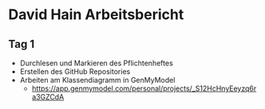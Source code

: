 
# David Hain Arbeitsbericht

## Tag 1

* Durchlesen und Markieren des Pflichtenheftes
* Erstellen des GitHub Repositories
* Arbeiten am Klassendiagramm in GenMyModel
  * https://app.genmymodel.com/personal/projects/_S12HcHnyEeyzq6ra3GZCdA
